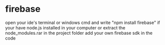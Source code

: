 # firebase
open your ide's terminal or windows cmd and write "npm install firebase" if your have node.js installed in your computer
or extract the node_modules.rar in the project folder
add your own firebase sdk in the code
